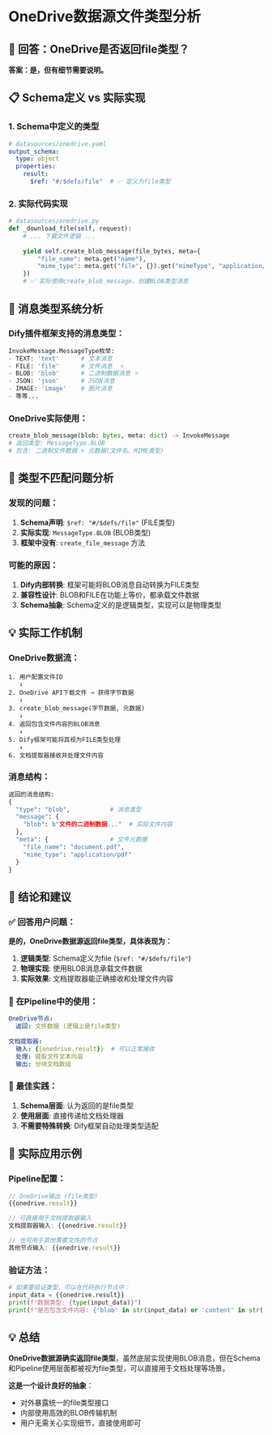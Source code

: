 # OneDrive数据源文件类型分析

## 🎯 **回答：OneDrive是否返回file类型？**

**答案：是，但有细节需要说明。**

## 📋 **Schema定义 vs 实际实现**

### 1. **Schema中定义的类型**
```yaml
# datasources/onedrive.yaml
output_schema:
  type: object
  properties:
    result:
      $ref: "#/$defs/file"  # ✅ 定义为file类型
```

### 2. **实际代码实现**
```python
# datasources/onedrive.py
def _download_file(self, request):
    # ... 下载文件逻辑 ...
    
    yield self.create_blob_message(file_bytes, meta={
        "file_name": meta.get("name"),
        "mime_type": meta.get("file", {}).get("mimeType", "application/octet-stream"),
    })
    # ✅ 实际使用create_blob_message，创建BLOB类型消息
```

## 🔧 **消息类型系统分析**

### Dify插件框架支持的消息类型：
```python
InvokeMessage.MessageType枚举:
- TEXT: 'text'      # 文本消息
- FILE: 'file'      # 文件消息  ⭐
- BLOB: 'blob'      # 二进制数据消息 ⭐
- JSON: 'json'      # JSON消息
- IMAGE: 'image'    # 图片消息
- 等等...
```

### OneDrive实际使用：
```python
create_blob_message(blob: bytes, meta: dict) -> InvokeMessage
# 返回类型: MessageType.BLOB
# 包含: 二进制文件数据 + 元数据(文件名、MIME类型)
```

## 🤔 **类型不匹配问题分析**

### 发现的问题：
1. **Schema声明**: `$ref: "#/$defs/file"` (FILE类型)
2. **实际实现**: `MessageType.BLOB` (BLOB类型)
3. **框架中没有**: `create_file_message` 方法

### 可能的原因：
1. **Dify内部转换**: 框架可能将BLOB消息自动转换为FILE类型
2. **兼容性设计**: BLOB和FILE在功能上等价，都承载文件数据
3. **Schema抽象**: Schema定义的是逻辑类型，实现可以是物理类型

## 💡 **实际工作机制**

### OneDrive数据流：
```
1. 用户配置文件ID
   ↓
2. OneDrive API下载文件 → 获得字节数据
   ↓
3. create_blob_message(字节数据, 元数据)
   ↓
4. 返回包含文件内容的BLOB消息
   ↓
5. Dify框架可能将其视为FILE类型处理
   ↓
6. 文档提取器接收并处理文件内容
```

### 消息结构：
```python
返回的消息结构:
{
  "type": "blob",           # 消息类型
  "message": {
    "blob": b"文件的二进制数据..."  # 实际文件内容
  },
  "meta": {                 # 文件元数据
    "file_name": "document.pdf",
    "mime_type": "application/pdf"
  }
}
```

## 🎯 **结论和建议**

### ✅ **回答用户问题**：
**是的，OneDrive数据源返回file类型，具体表现为：**

1. **逻辑类型**: Schema定义为file (`$ref: "#/$defs/file"`)
2. **物理实现**: 使用BLOB消息承载文件数据
3. **实际效果**: 文档提取器能正确接收和处理文件内容

### 🔧 **在Pipeline中的使用**：
```yaml
OneDrive节点:
  返回: 文件数据 (逻辑上是file类型)
  
文档提取器:
  输入: {{onedrive.result}}  # 可以正常接收
  处理: 提取文件文本内容
  输出: 分块文档数组
```

### 📝 **最佳实践**：
1. **Schema层面**: 认为返回的是file类型
2. **使用层面**: 直接传递给文档处理器
3. **不需要特殊转换**: Dify框架自动处理类型适配

## 🚀 **实际应用示例**

### Pipeline配置：
```javascript
// OneDrive输出 (file类型)
{{onedrive.result}}

// 可直接用于文档提取器输入
文档提取器输入: {{onedrive.result}}

// 也可用于其他需要文件的节点
其他节点输入: {{onedrive.result}}
```

### 验证方法：
```python
# 如果要验证类型，可以在代码执行节点中：
input_data = {{onedrive.result}}
print(f"数据类型: {type(input_data)}")
print(f"是否包含文件内容: {'blob' in str(input_data) or 'content' in str(input_data)}")
```

## 💡 **总结**

**OneDrive数据源确实返回file类型**，虽然底层实现使用BLOB消息，但在Schema和Pipeline使用层面都被视为file类型，可以直接用于文档处理等场景。

**这是一个设计良好的抽象**：
- 对外暴露统一的file类型接口
- 内部使用高效的BLOB传输机制
- 用户无需关心实现细节，直接使用即可
